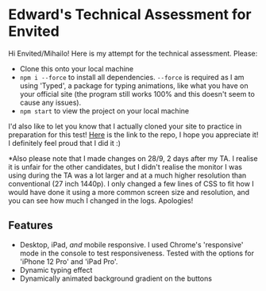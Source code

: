 # Edward's Technical Assessment for Envited

Hi Envited/Mihailo! Here is my attempt for the technical assessment. Please:
- Clone this onto your local machine
- ```npm i --force``` to install all dependencies. ```--force``` is required as I am using 'Typed', a package for typing animations, like what you have on your official site (the program still works 100% and this doesn't seem to cause any issues).
- ```npm start``` to view the project on your local machine

I'd also like to let you know that I actually cloned your site to practice in preparation for this test! [Here](https://github.com/Foyoman/envited-clone) is the link to the repo, I hope you appreciate it! I definitely feel proud that I did it :)

*Also please note that I made changes on 28/9, 2 days after my TA. I realise it is unfair for the other candidates, but I didn't realise the monitor I was using during the TA was a lot larger and at a much higher resolution than conventional (27 inch 1440p). I only changed a few lines of CSS to fit how I would have done it using a more common screen size and resolution, and you can see how much I changed in the logs. Apologies!

## Features
- Desktop, iPad, *and* mobile responsive. I used Chrome's 'responsive' mode in the console to test responsiveness. Tested with the options for 'iPhone 12 Pro' and 'iPad Pro'.
- Dynamic typing effect
- Dynamically animated background gradient on the buttons
